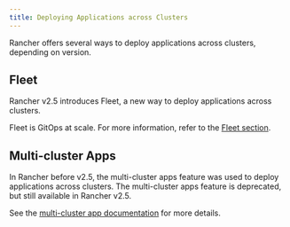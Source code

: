 ```yaml
---
title: Deploying Applications across Clusters
---
```


<head>
  <link rel="canonical" href="https://ranchermanager.docs.rancher.com/how-to-guides/new-user-guides/deploy-apps-across-clusters"/>
</head>

Rancher offers several ways to deploy applications across clusters, depending on version.

## Fleet

Rancher v2.5 introduces Fleet, a new way to deploy applications across clusters.

Fleet is GitOps at scale. For more information, refer to the [Fleet section](fleet.md).

## Multi-cluster Apps

In Rancher before v2.5, the multi-cluster apps feature was used to deploy applications across clusters. The multi-cluster apps feature is deprecated, but still available in Rancher v2.5.

See the [multi-cluster app documentation](multi-cluster-apps.md) for more details.